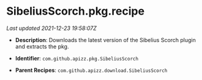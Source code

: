 # SibeliusScorch.pkg.recipe

_Last updated 2021-12-23 19:58:07Z_

- **Description**: Downloads the latest version of the Sibelius Scorch plugin and extracts the pkg.

- **Identifier**: `com.github.apizz.pkg.SibeliusScorch`

- **Parent Recipes**: `com.github.apizz.download.SibeliusScorch`